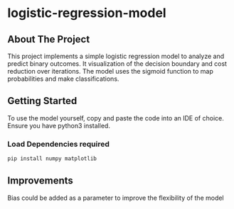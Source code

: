 # logistic-regression-model

<!-- ABOUT THE PROJECT -->
## About The Project

This project implements a simple logistic regression model to analyze and predict binary outcomes. It visualization of the decision boundary and cost reduction over iterations. The model uses the sigmoid function to map probabilities and make classifications.


<!-- GETTING STARTED -->
## Getting Started
To use the model yourself, copy and paste the code into an IDE of choice.
Ensure you have python3 installed.

### Load Dependencies required
  ```sh
  pip install numpy matplotlib
  ```

<!-- IMPROVEMENTS -->
## Improvements
Bias could be added as a parameter to improve the flexibility of the model
